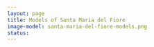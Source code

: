 ```yaml
---
layout: page
title: Models of Santa Maria del Fiore
image-model: santa-maria-del-fiore-models.png
status: 
---
```

